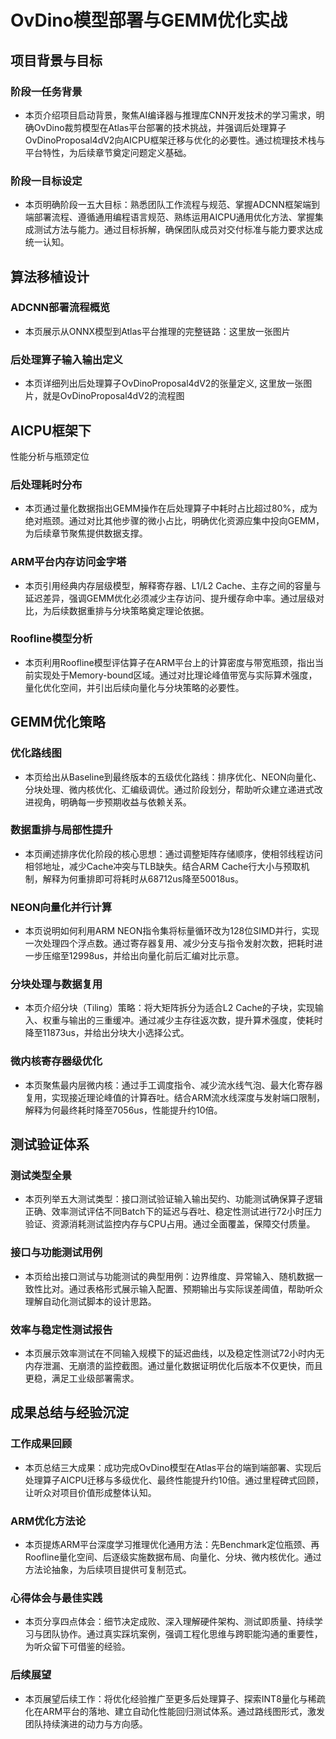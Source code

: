 # OvDino模型部署与GEMM优化实战
## 项目背景与目标
### 阶段一任务背景
- 本页介绍项目启动背景，聚焦AI编译器与推理库CNN开发技术的学习需求，明确OvDino裁剪模型在Atlas平台部署的技术挑战，并强调后处理算子OvDinoProposal4dV2向AICPU框架迁移与优化的必要性。通过梳理技术栈与平台特性，为后续章节奠定问题定义基础。


### 阶段一目标设定
- 本页明确阶段一五大目标：熟悉团队工作流程与规范、掌握ADCNN框架端到端部署流程、遵循通用编程语言规范、熟练运用AICPU通用优化方法、掌握集成测试方法与能力。通过目标拆解，确保团队成员对交付标准与能力要求达成统一认知。


## 算法移植设计
### ADCNN部署流程概览
- 本页展示从ONNX模型到Atlas平台推理的完整链路：这里放一张图片

### 后处理算子输入输出定义
- 本页详细列出后处理算子OvDinoProposal4dV2的张量定义, 这里放一张图片，就是OvDinoProposal4dV2的流程图


## AICPU框架下
性能分析与瓶颈定位
### 后处理耗时分布
- 本页通过量化数据指出GEMM操作在后处理算子中耗时占比超过80%，成为绝对瓶颈。通过对比其他步骤的微小占比，明确优化资源应集中投向GEMM，为后续章节聚焦提供数据支撑。


### ARM平台内存访问金字塔
- 本页引用经典内存层级模型，解释寄存器、L1/L2 Cache、主存之间的容量与延迟差异，强调GEMM优化必须减少主存访问、提升缓存命中率。通过层级对比，为后续数据重排与分块策略奠定理论依据。


### Roofline模型分析
- 本页利用Roofline模型评估算子在ARM平台上的计算密度与带宽瓶颈，指出当前实现处于Memory-bound区域。通过对比理论峰值带宽与实际算术强度，量化优化空间，并引出后续向量化与分块策略的必要性。


## GEMM优化策略
### 优化路线图
- 本页给出从Baseline到最终版本的五级优化路线：排序优化、NEON向量化、分块处理、微内核优化、汇编级调优。通过阶段划分，帮助听众建立递进式改进视角，明确每一步预期收益与依赖关系。


### 数据重排与局部性提升
- 本页阐述排序优化阶段的核心思想：通过调整矩阵存储顺序，使相邻线程访问相邻地址，减少Cache冲突与TLB缺失。结合ARM Cache行大小与预取机制，解释为何重排即可将耗时从68712us降至50018us。


### NEON向量化并行计算
- 本页说明如何利用ARM NEON指令集将标量循环改为128位SIMD并行，实现一次处理四个浮点数。通过寄存器复用、减少分支与指令发射次数，把耗时进一步压缩至12998us，并给出向量化前后汇编对比示意。


### 分块处理与数据复用
- 本页介绍分块（Tiling）策略：将大矩阵拆分为适合L2 Cache的子块，实现输入、权重与输出的三重缓冲。通过减少主存往返次数，提升算术强度，使耗时降至11873us，并给出分块大小选择公式。


### 微内核寄存器级优化
- 本页聚焦最内层微内核：通过手工调度指令、减少流水线气泡、最大化寄存器复用，实现接近理论峰值的计算吞吐。结合ARM流水线深度与发射端口限制，解释为何最终耗时降至7056us，性能提升约10倍。


## 测试验证体系
### 测试类型全景
- 本页列举五大测试类型：接口测试验证输入输出契约、功能测试确保算子逻辑正确、效率测试评估不同Batch下的延迟与吞吐、稳定性测试进行72小时压力验证、资源消耗测试监控内存与CPU占用。通过全面覆盖，保障交付质量。


### 接口与功能测试用例
- 本页给出接口测试与功能测试的典型用例：边界维度、异常输入、随机数据一致性比对。通过表格形式展示输入配置、预期输出与实际误差阈值，帮助听众理解自动化测试脚本的设计思路。


### 效率与稳定性测试报告
- 本页展示效率测试在不同输入规模下的延迟曲线，以及稳定性测试72小时内无内存泄漏、无崩溃的监控截图。通过量化数据证明优化后版本不仅更快，而且更稳，满足工业级部署需求。


## 成果总结与经验沉淀
### 工作成果回顾
- 本页总结三大成果：成功完成OvDino模型在Atlas平台的端到端部署、实现后处理算子AICPU迁移与多级优化、最终性能提升约10倍。通过里程碑式回顾，让听众对项目价值形成整体认知。


### ARM优化方法论
- 本页提炼ARM平台深度学习推理优化通用方法：先Benchmark定位瓶颈、再Roofline量化空间、后逐级实施数据布局、向量化、分块、微内核优化。通过方法论抽象，为后续项目提供可复制范式。


### 心得体会与最佳实践
- 本页分享四点体会：细节决定成败、深入理解硬件架构、测试即质量、持续学习与团队协作。通过真实踩坑案例，强调工程化思维与跨职能沟通的重要性，为听众留下可借鉴的经验。


### 后续展望
- 本页展望后续工作：将优化经验推广至更多后处理算子、探索INT8量化与稀疏化在ARM平台的落地、建立自动化性能回归测试体系。通过路线图形式，激发团队持续演进的动力与方向感。

